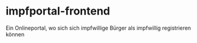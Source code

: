 # impfportal-frontend
Ein Onlineportal, wo sich sich impfwillige Bürger als impfwillig registrieren können
